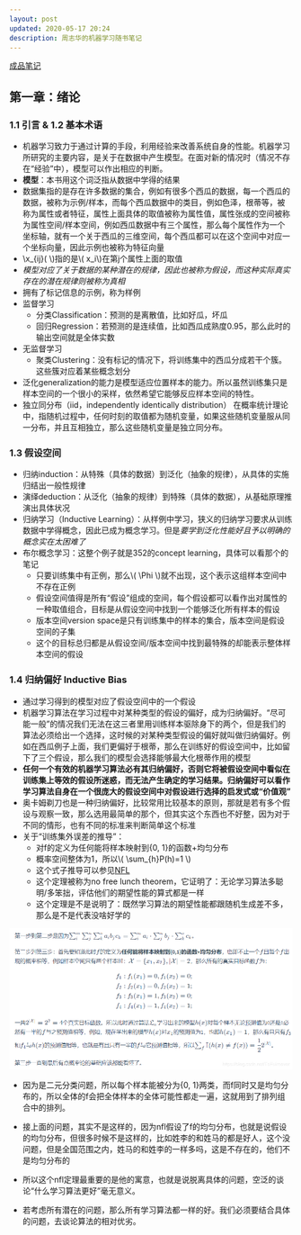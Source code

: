 ```yaml
---
layout: post
updated: 2020-05-17 20:24
description: 周志华的机器学习随书笔记
---
```


<a href="https://blog.csdn.net/TeFuirnever/article/details/96178919">成品笔记</a>

## 第一章：绪论
### 1.1 引言 & 1.2 基本术语
- 机器学习致力于通过计算的手段，利用经验来改善系统自身的性能。机器学习所研究的主要内容，是关于在数据中产生模型。在面对新的情况时（情况不存在“经验”中），模型可以作出相应的判断。
- **模型**：本书用这个词泛指从数据中学得的结果
- 数据集指的是存在许多数据的集合，例如有很多个西瓜的数据，每一个西瓜的数据，被称为示例/样本，而每个西瓜数据中的类目，例如色泽，根蒂等，被称为属性或者特征，属性上面具体的取值被称为属性值，属性张成的空间被称为属性空间/样本空间，例如西瓜数据中有三个属性，那么每个属性作为一个坐标轴，就有一个关于西瓜的三维空间，每个西瓜都可以在这个空间中对应一个坐标向量，因此示例也被称为特征向量
- \\x_{ij}( \\)指的是\\( x_i\\)在第j个属性上面的取值
- *模型对应了关于数据的某种潜在的规律，因此也被称为假设，而这种实际真实存在的潜在规律则被称为真相*
- 拥有了标记信息的示例，称为样例
- 监督学习
	- 分类Classification：预测的是离散值，比如好瓜，坏瓜
	- 回归Regression：若预测的是连续值，比如西瓜成熟度0.95，那么此时的输出空间就是全体实数
- 无监督学习
	- 聚类Clustering：没有标记的情况下，将训练集中的西瓜分成若干个簇。这些簇对应着某些概念划分 
- 泛化generalization的能力是模型适应位置样本的能力。所以虽然训练集只是样本空间的一个很小的采样，依然希望它能够反应样本空间的特性。
- 独立同分布（iid，independently identically distribution） 在概率统计理论中，指随机过程中，任何时刻的取值都为随机变量，如果这些随机变量服从同一分布，并且互相独立，那么这些随机变量是独立同分布。

### 1.3 假设空间
- 归纳induction：从特殊（具体的数据）到泛化（抽象的规律），从具体的实施归结出一般性规律
- 演绎deduction：从泛化（抽象的规律）到特殊（具体的数据），从基础原理推演出具体状况
- 归纳学习（Inductive Learning）：从样例中学习，狭义的归纳学习要求从训练数据中学得概念，因此已成为概念学习。但是*要学到泛化性能好且予以明确的概念实在太困难了*
- 布尔概念学习：这整个例子就是352的concept learning，具体可以看那个的笔记
	- 只要训练集中有正例，那么\\( \Phi \\)就不出现，这个表示这组样本空间中不存在正例
	- 假设空间值得是所有“假设”组成的空间，每个假设都可以看作出对属性的一种取值组合，目标是从假设空间中找到一个能够泛化所有样本的假设
	- 版本空间version space是只有训练集中的样本的集合，版本空间是假设空间的子集
	- 这个的目标总归都是从假设空间/版本空间中找到最特殊的却能表示整体样本空间的假设

### 1.4 归纳偏好 Inductive Bias
- 通过学习得到的模型对应了假设空间中的一个假设
- 机器学习算法在学习过程中对某种类型的假设的偏好，成为归纳偏好。“尽可能一般”的情况我们无法在这三者里用训练样本驱除身下的两个，但是我们的算法必须给出一个选择，这时候的对某种类型假设的偏好就叫做归纳偏好。例如在西瓜例子上面，我们更偏好于根蒂，那么在训练好的假设空间中，比如留下了三个假设，那么我们的模型会选择能够最大化根蒂作用的模型
- **任何一个有效的机器学习算法必有其归纳偏好，否则它将被假设空间中看似在训练集上等效的假设所迷惑，而无法产生确定的学习结果。归纳偏好可以看作学习算法自身在一个很庞大的假设空间中对假设进行选择的启发式或“价值观”**
- 奥卡姆剃刀也是一种归纳偏好，比较常用比较基本的原则，那就是若有多个假设与观察一致，那么选用最简单的那个，但其实这个东西也不好整，因为对于不同的情形，也有不同的标准来判断简单这个标准
- 关于“训练集外误差的推导”：
	- 对f的定义为任何能将样本映射到{0, 1}的函数+均匀分布
	- 概率空间整体为1，所以\\( \sum_{h}P(h)=1 \\)
	- 这个式子推导可以参见<a href="https://ti.arc.nasa.gov/m/profile/dhw/papers/78.pdf" target="_blank">NFL</a>
	- 这个定理被称为no free lunch theorem，它证明了：无论学习算法多聪明/多笨拙，评估他们的期望性能的算式都是一样
	- 这个定理是不是说明了：既然学习算法的期望性能都跟随机生成差不多，那么是不是代表没啥好学的

<img src="assets/post_pics/2019071619262619.png">

- 因为是二元分类问题，所以每个样本能被分为{0, 1}两类，而f同时又是均匀分布的，所以全体的f会把全体样本的全体可能性都走一遍，这就用到了排列组合中的排列。

- 接上面的问题，其实不是这样的，因为nfl假设了f的均匀分布，也就是说假设的均匀分布，但很多时候不是这样的，比如姓李的和姓马的都是好人，这个没问题，但是全国范围之内，姓马的和姓李的一样多吗，这是不存在的，他们不是均匀分布的

- 所以这个nfl定理最重要的是他的寓意，也就是说脱离具体的问题，空泛的谈论“什么学习算法更好”毫无意义。
- 若考虑所有潜在的问题，那么所有学习算法都一样的好。我们必须要结合具体的问题，去谈论算法的相对优劣。
